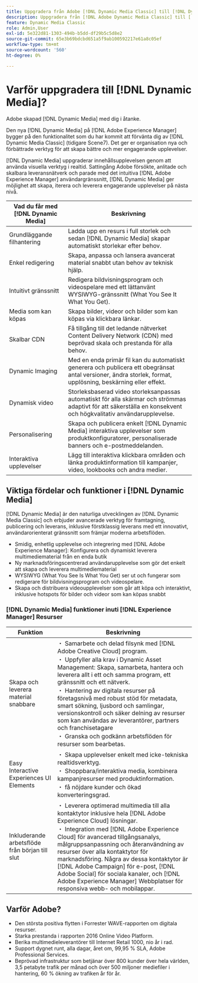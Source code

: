 ```yaml
---
title: Uppgradera från Adobe [!DNL Dynamic Media Classic] till [!DNL Dynamic Media] på [!DNL Experience Manager] Resurser
description: Uppgradera från [!DNL Adobe Dynamic Media Classic] till [!DNL Dynamic Media] på [!DNL Adobe Experience Manager]. Läs om de viktigaste fördelarna och funktionerna i [!DNL Dynamic Media]. Granska jämförelsen av funktioner, frågor och svar om uppgradering och beredskapskontrolllistan.
feature: Dynamic Media Classic
role: Admin,User
exl-id: 5e322d81-1303-494b-b5dd-df29b5c5d8e2
source-git-commit: 65e3b69bdcbd651a5f9ab100592217e61a8c05ef
workflow-type: tm+mt
source-wordcount: '560'
ht-degree: 0%

---
```


# Varför uppgradera till [!DNL Dynamic Media]?

Adobe skapad [!DNL Dynamic Media] med dig i åtanke.

Den nya [!DNL Dynamic Media] på [!DNL Adobe Experience Manager] bygger på den funktionalitet som du har kommit att förvänta dig av [!DNL Dynamic Media Classic] (tidigare Scene7). Det ger er organisation nya och förbättrade verktyg för att skapa bättre och mer engagerande upplevelser.

[!DNL Dynamic Media] uppgraderar innehållsupplevelsen genom att använda visuella verktyg i realtid. Sattingång Adobe försökte, anlitade och skalbara leveransnätverk och parade med det intuitiva [!DNL Adobe Experience Manager] användargränssnitt, [!DNL Dynamic Media] ger möjlighet att skapa, iterera och leverera engagerande upplevelser på nästa nivå.

| Vad du får med [!DNL Dynamic Media] | Beskrivning |
| --- | --- |
| Grundläggande filhantering | Ladda upp en resurs i full storlek och sedan [!DNL Dynamic Media] skapar automatiskt storlekar efter behov. |
| Enkel redigering | Skapa, anpassa och lansera avancerat material snabbt utan behov av teknisk hjälp. |
| Intuitivt gränssnitt | Redigera bildvisningsprogram och videospelare med ett lättanvänt WYSIWYG-gränssnitt (What You See It What You Get). |
| Media som kan köpas | Skapa bilder, videor och bilder som kan köpas via klickbara länkar. |
| Skalbar CDN | Få tillgång till det ledande nätverket Content Delivery Network (CDN) med beprövad skala och prestanda för alla behov. |
| Dynamic Imaging | Med en enda primär fil kan du automatiskt generera och publicera ett obegränsat antal versioner, ändra storlek, format, upplösning, beskärning eller effekt. |
| Dynamisk video | Storleksbaserad video storleksanpassas automatiskt för alla skärmar och strömmas adaptivt för att säkerställa en konsekvent och högkvalitativ användarupplevelse. |
| Personalisering | Skapa och publicera enkelt [!DNL Dynamic Media] interaktiva upplevelser som produktkonfiguratorer, personaliserade banners och e-postmeddelanden. |
| Interaktiva upplevelser | Lägg till interaktiva klickbara områden och länka produktinformation till kampanjer, video, lookbooks och andra medier. |

## Viktiga fördelar och funktioner i [!DNL Dynamic Media]

[!DNL Dynamic Media] är den naturliga utvecklingen av [!DNL Dynamic Media Classic] och erbjuder avancerade verktyg för framtagning, publicering och leverans, inklusive förstklassig leverans med ett innovativt, användarorienterat gränssnitt som främjar moderna arbetsflöden.

* Smidig, enhetlig upplevelse och integrering med [!DNL Adobe Experience Manager]: Konfigurera och dynamiskt leverera multimediematerial från en enda butik
* Ny marknadsföringscentrerad användarupplevelse som gör det enkelt att skapa och leverera multimediematerial
* WYSIWYG (What You See Is What You Get) ser ut och fungerar som redigerare för bildvisningsprogram och videospelare.
* Skapa och distribuera videoupplevelser som går att köpa och interaktivt, inklusive hotspots för bilder och videor som kan köpas snabbt

### [!DNL Dynamic Media] funktioner inuti [!DNL Experience Manager] Resurser

| Funktion | Beskrivning |
| --- | --- |
| Skapa och leverera material snabbare | ・ Samarbete och delad filsynk med [!DNL Adobe Creative Cloud] program.<br>・ Uppfyller alla krav i Dynamic Asset Management: Skapa, samarbeta, hantera och leverera allt i ett och samma program, ett gränssnitt och ett nätverk.<br>・ Hantering av digitala resurser på företagsnivå med robust stöd för metadata, smart sökning, ljusbord och samlingar, versionskontroll och säker delning av resurser som kan användas av leverantörer, partners och franchisetagare<br>・ Granska och godkänn arbetsflöden för resurser som bearbetas. |
| Easy Interactive Experiences UI Elements | ・ Skapa upplevelser enkelt med icke-tekniska realtidsverktyg.<br>・ Shoppbara/interaktiva media, kombinera kampanjresurser med produktinformation.<br>・ få nöjdare kunder och ökad konverteringsgrad. |
| Inkluderande arbetsflöde från början till slut | ・ Leverera optimerad multimedia till alla kontaktytor inklusive hela [!DNL Adobe Experience Cloud] lösningar.<br>・ Integration med [!DNL Adobe Experience Cloud] för avancerad tillgångsanalys, målgruppsanpassning och återanvändning av resurser över alla kontaktytor för marknadsföring. Några av dessa kontaktytor är [!DNL Adobe Campaign] för e-post, [!DNL Adobe Social] för sociala kanaler, och [!DNL Adobe Experience Manager] Webbplatser för responsiva webb- och mobilappar. |

## Varför Adobe?

* Den största positiva flytten i Forrester WAVE-rapporten om digitala resurser.
* Starka prestanda i rapporten 2016 Online Video Platform.
* Berika multimedieleverantörer till Internet Retail 1000, nio år i rad.
* Support dygnet runt, alla dagar, året om, 99,95 % SLA, Adobe Professional Services.
* Beprövad infrastruktur som betjänar över 800 kunder över hela världen, 3,5 petabyte trafik per månad och över 500 miljoner mediefiler i hantering, 60 % ökning av trafiken år för år.
